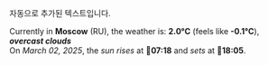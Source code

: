 
자동으로 추가된 텍스트입니다.

<!--START_SECTION:weather:moscow-->
Currently in **Moscow** (RU), the weather is: **2.0°C** (feels like **-0.1°C**), ***overcast clouds***<br/>
On *March 02, 2025*, the *sun rises* at 🌅**07:18** and *sets* at 🌇**18:05**.
<!--END_SECTION:weather-->
